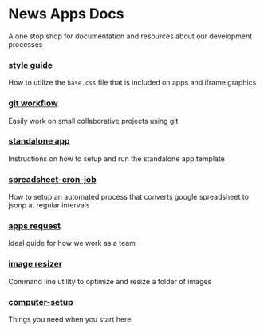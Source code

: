 # News Apps Docs
A one stop shop for documentation and resources about our development processes

### [style guide](https://bostonglobe.github.io/news-apps-style-guide)
How to utilize the `base.css` file that is included on apps and iframe graphics

### [git workflow](git-workflow)
Easily work on small collaborative projects using git

### [standalone app](standalone-app)
Instructions on how to setup and run the standalone app template 

### [spreadsheet-cron-job](spreadsheet-cron-job)
How to setup an automated process that converts google spreadsheet to jsonp at regular intervals

### [apps request](apps-request)
Ideal guide for how we work as a team

### [image resizer](image-resizer)
Command line utility to optimize and resize a folder of images

### [computer-setup](computer-setup)
Things you need when you start here
